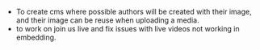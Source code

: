 - To create cms where possible authors will be created with their image, and their image can be reuse when uploading a media.
- to work on join us live and fix issues with live videos not working in embedding.  
